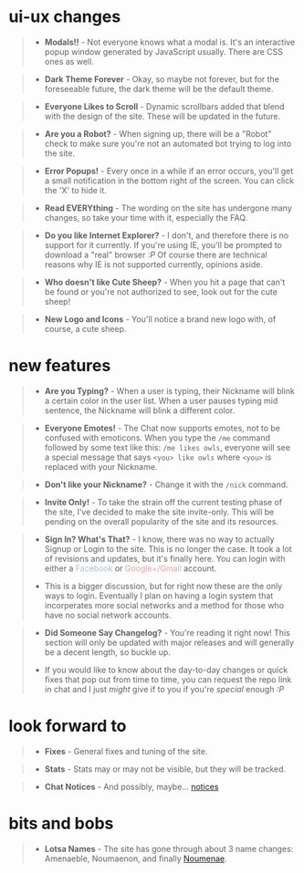 # ui-ux changes

>- **Modals!!** - Not everyone knows what a modal is. It's an interactive popup window generated by JavaScript usually. There are CSS ones as well.

>- **Dark Theme Forever** - Okay, so maybe not forever, but for the foreseeable future, the dark theme will be the default theme.

>- **Everyone Likes to Scroll** - Dynamic scrollbars added that blend with the design of the site. These will be updated in the future.

>- **Are you a Robot?** - When signing up, there will be a "Robot" check to make sure you're not an automated bot trying to log into the site.

>- **Error Popups!** - Every once in a while if an error occurs, you'll get a small notification in the bottom right of the screen. You can click the 'X' to hide it.

>- **Read EVERYthing** - The wording on the site has undergone many changes, so take your time with it, especially the FAQ.

>- **Do you like Internet Explorer?** - I don't, and therefore there is no support for it currently. If you're using IE, you'll be prompted to download a "real" browser  *:P* Of course there are technical reasons why IE is not supported currently, opinions aside.

>- **Who doesn't like Cute Sheep?** - When you hit a page that can't be found or you're not authorized to see, look out for the cute sheep!

>- **New Logo and Icons** - You'll notice a brand new logo with, of course, a cute sheep.

# new features

>- **Are you Typing?** - When a user is typing, their Nickname will blink a certain color in the user list. When a user pauses typing mid sentence, the Nickname will blink a different color.

>- **Everyone Emotes!** - The Chat now supports emotes, not to be confused with emoticons. When you type the `/me` command followed by some text like this: `/me likes owls`, everyone will see a special message that says `<you> like owls` where `<you>` is replaced with your Nickname.

>- **Don't like your Nickname?** - Change it with the `/nick` command.

>- **Invite Only!** - To take the strain off the current testing phase of the site, I've decided to make the site invite-only. This will be pending on the overall popularity of the site and its resources.

>- **Sign In? What's That?** - I know, there was no way to actually Signup or Login to the site. This is no longer the case. It took a lot of revisions and updates, but it's finally here. You can login with either a <span style='color:hsl(220,44%,77%) !important;'>Facebook</span> or <span style='color: hsl(4,69%,77%) !important;'>Google+/Gmail</span> account.
>
>- This is a bigger discussion, but for right now these are the only ways to login. Eventually I plan on having a login system that incorperates more social networks and a method for those who have no social network accounts.

>- **Did Someone Say Changelog?** - You're reading it right now! This section will only be updated with major releases and will generally be a decent length, so buckle up.
>
>- If you would like to know about the day-to-day changes or quick fixes that pop out from time to time, you can request the repo link in chat and I just _might_ give if to you if you're _special_ enough _:P_

# look forward to
>- **Fixes** - General fixes and tuning of the site.

>- **Stats** - Stats may or may not be visible, but they will be tracked.

>- **Chat Notices** - And possibly, maybe... [notices]

# bits and bobs

>- **Lotsa Names** - The site has gone through about 3 name changes: Amenaeble, Noumaenon,
and finally [Noumenae].


[Noumenae]:/#/faq/noumenae
[notices]:/#faq/notice